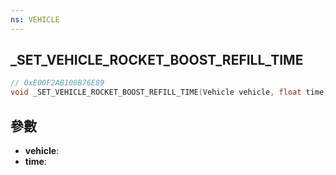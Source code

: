 ```yaml
---
ns: VEHICLE
---
```

## _SET_VEHICLE_ROCKET_BOOST_REFILL_TIME

```c
// 0xE00F2AB100B76E89
void _SET_VEHICLE_ROCKET_BOOST_REFILL_TIME(Vehicle vehicle, float time);
```


## 參數
* **vehicle**: 
* **time**: 

